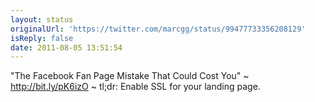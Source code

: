 ```yaml
---
layout: status
originalUrl: 'https://twitter.com/marcgg/status/99477733356208129'
isReply: false
date: 2011-08-05 13:51:54
---
```


"The Facebook Fan Page Mistake That Could Cost You" ~ http://bit.ly/pK6izO ~ tl;dr: Enable SSL for your landing page.
